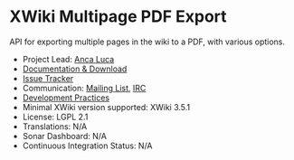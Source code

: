 # XWiki Multipage PDF Export

API for exporting multiple pages in the wiki to a PDF, with various options.

* Project Lead: [Anca Luca](http://www.xwiki.org/xwiki/bin/view/XWiki/lucaa)
* [Documentation & Download](http://extensions.xwiki.org/xwiki/bin/view/Extension/Multipage+PDF+Export)
* [Issue Tracker](http://jira.xwiki.org/browse/XMPE)
* Communication: [Mailing List](http://dev.xwiki.org/xwiki/bin/view/Community/MailingLists), [IRC](http://dev.xwiki.org/xwiki/bin/view/Community/IRC)
* [Development Practices](http://dev.xwiki.org)
* Minimal XWiki version supported: XWiki 3.5.1
* License: LGPL 2.1
* Translations: N/A
* Sonar Dashboard: N/A
* Continuous Integration Status: N/A
